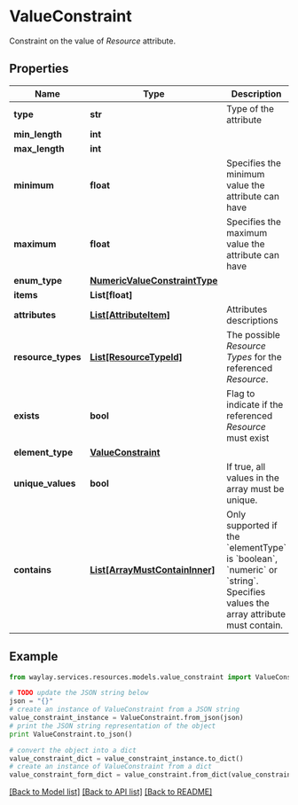 # ValueConstraint

Constraint on the value of _Resource_ attribute.

## Properties

Name | Type | Description | Notes
------------ | ------------- | ------------- | -------------
**type** | **str** | Type of the attribute | 
**min_length** | **int** |  | [optional] 
**max_length** | **int** |  | [optional] 
**minimum** | **float** | Specifies the minimum value the attribute can have | [optional] 
**maximum** | **float** | Specifies the maximum value the attribute can have | [optional] 
**enum_type** | [**NumericValueConstraintType**](NumericValueConstraintType.md) |  | 
**items** | **List[float]** |  | 
**attributes** | [**List[AttributeItem]**](AttributeItem.md) | Attributes descriptions | 
**resource_types** | [**List[ResourceTypeId]**](ResourceTypeId.md) | The possible _Resource Types_ for the referenced _Resource_. | [optional] 
**exists** | **bool** | Flag to indicate if the referenced _Resource_ must exist | [optional] [default to False]
**element_type** | [**ValueConstraint**](ValueConstraint.md) |  | 
**unique_values** | **bool** | If true, all values in the array must be unique. | [optional] [default to False]
**contains** | [**List[ArrayMustContainInner]**](ArrayMustContainInner.md) | Only supported if the &#x60;elementType&#x60; is &#x60;boolean&#x60;, &#x60;numeric&#x60; or &#x60;string&#x60;. Specifies values the array attribute must contain. | [optional] 

## Example

```python
from waylay.services.resources.models.value_constraint import ValueConstraint

# TODO update the JSON string below
json = "{}"
# create an instance of ValueConstraint from a JSON string
value_constraint_instance = ValueConstraint.from_json(json)
# print the JSON string representation of the object
print ValueConstraint.to_json()

# convert the object into a dict
value_constraint_dict = value_constraint_instance.to_dict()
# create an instance of ValueConstraint from a dict
value_constraint_form_dict = value_constraint.from_dict(value_constraint_dict)
```
[[Back to Model list]](../README.md#documentation-for-models) [[Back to API list]](../README.md#documentation-for-api-endpoints) [[Back to README]](../README.md)


